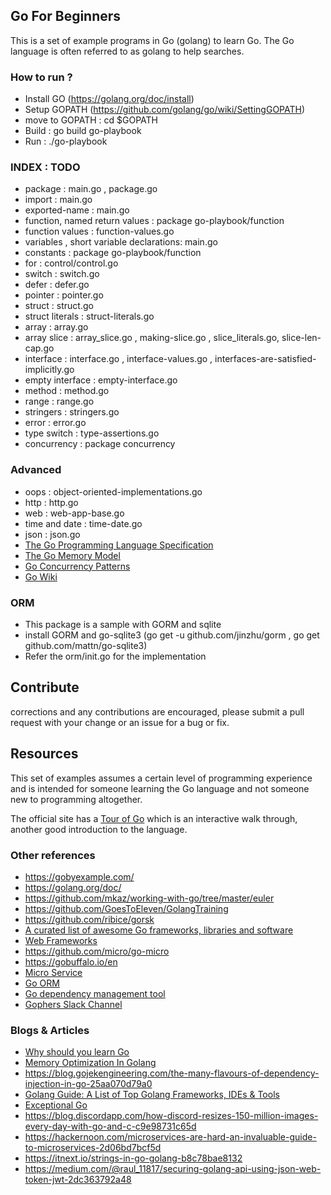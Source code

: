 ## Go For Beginners

This is a set of example programs in Go (golang) to learn Go. The Go language is often referred to as golang to help searches.

### How to run ?
* Install GO (https://golang.org/doc/install)
* Setup GOPATH (https://github.com/golang/go/wiki/SettingGOPATH)
* move to GOPATH : cd $GOPATH
* Build : go build go-playbook
* Run : ./go-playbook

### INDEX : TODO
* package : main.go , package.go
* import : main.go
* exported-name : main.go
* function, named return values : package go-playbook/function
* function values : function-values.go
* variables , short variable declarations: main.go
* constants : package go-playbook/function
* for : control/control.go
* switch : switch.go
* defer : defer.go
* pointer : pointer.go
* struct : struct.go
* struct literals : struct-literals.go
* array : array.go
* array slice : array_slice.go , making-slice.go , slice_literals.go, slice-len-cap.go
* interface : interface.go , interface-values.go , interfaces-are-satisfied-implicitly.go
* empty interface : empty-interface.go
* method : method.go
* range : range.go
* stringers : stringers.go
* error : error.go
* type switch : type-assertions.go
* concurrency : package concurrency

### Advanced
* oops : object-oriented-implementations.go
* http : http.go
* web : web-app-base.go
* time and date : time-date.go
* json : json.go
* [The Go Programming Language Specification
](https://golang.org/ref/spec)
* [The Go Memory Model](https://golang.org/ref/mem)
* [Go Concurrency Patterns](https://www.youtube.com/watch?v=f6kdp27TYZs)
* [Go Wiki](https://github.com/golang/go/wiki)

### ORM
* This package is a sample with GORM and sqlite
* install GORM and go-sqlite3 (go get -u github.com/jinzhu/gorm , go get github.com/mattn/go-sqlite3)
* Refer the orm/init.go for the implementation

## Contribute

corrections and any contributions are encouraged, please submit a pull request with your change or an issue for a bug or fix.

## Resources

This set of examples assumes a certain level of programming experience and is intended for someone learning the Go language and not someone new to programming altogether.

The official site has a [Tour of Go](http://tour.golang.org/) which is an interactive walk through, another good introduction to the language.

### Other references
* https://gobyexample.com/
* https://golang.org/doc/
* https://github.com/mkaz/working-with-go/tree/master/euler
* https://github.com/GoesToEleven/GolangTraining
* https://github.com/ribice/gorsk
* [A curated list of awesome Go frameworks, libraries and software](https://github.com/avelino/awesome-go)
* [Web Frameworks](https://github.com/mingrammer/go-web-framework-stars)
* https://github.com/micro/go-micro
* https://gobuffalo.io/en
* [Micro Service](https://gokit.io/)
* [Go ORM](https://github.com/jinzhu/gorm)
* [Go dependency management tool](https://github.com/golang/dep)
* [Gophers Slack Channel](http://gophers.slack.com/messages/awesome)



### Blogs & Articles
* [Why should you learn Go](https://medium.com/@kevalpatel2106/why-should-you-learn-go-f607681fad65)
* [Memory Optimization In Golang ](https://medium.com/@edwardpie/memory-optimization-in-golang-trick-1-59c4a983d015)
* https://blog.gojekengineering.com/the-many-flavours-of-dependency-injection-in-go-25aa070d79a0
* [Golang Guide: A List of Top Golang Frameworks, IDEs & Tools](https://medium.com/@quintinglvr/golang-guide-a-list-of-top-golang-frameworks-ides-tools-e7c7866e96c9)
* [Exceptional Go](https://medium.com/@mattklein123/exceptional-go-1dd1488a6a47)
* https://blog.discordapp.com/how-discord-resizes-150-million-images-every-day-with-go-and-c-c9e98731c65d
* https://hackernoon.com/microservices-are-hard-an-invaluable-guide-to-microservices-2d06bd7bcf5d
* https://itnext.io/strings-in-go-golang-b8c78bae8132
* https://medium.com/@raul_11817/securing-golang-api-using-json-web-token-jwt-2dc363792a48

